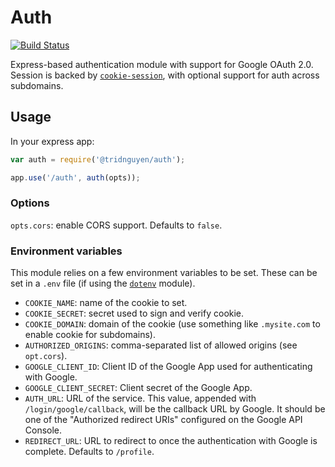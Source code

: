 # Auth

[![Build Status](https://travis-ci.org/tnguyen14/auth.svg?branch=master)](https://travis-ci.org/tnguyen14/auth)

Express-based authentication module with support for Google OAuth 2.0. Session is backed by [`cookie-session`](https://github.com/expressjs/cookie-session), with optional support for auth across subdomains.

## Usage

In your express app:

```javascript
var auth = require('@tridnguyen/auth');

app.use('/auth', auth(opts));
```

### Options

`opts.cors`: enable CORS support. Defaults to `false`.

### Environment variables

This module relies on a few environment variables to be set. These can be set in a `.env` file (if using the [`dotenv`](https://www.npmjs.com/package/dotenv) module).

- `COOKIE_NAME`: name of the cookie to set.
- `COOKIE_SECRET`: secret used to sign and verify cookie.
- `COOKIE_DOMAIN`: domain of the cookie (use something like `.mysite.com` to enable cookie for subdomains).
- `AUTHORIZED_ORIGINS`: comma-separated list of allowed origins (see `opt.cors`).
- `GOOGLE_CLIENT_ID`: Client ID of the Google App used for authenticating with Google.
- `GOOGLE_CLIENT_SECRET`: Client secret of the Google App.
- `AUTH_URL`: URL of the service. This value, appended with `/login/google/callback`, will be the callback URL by Google. It should be one of the "Authorized redirect URIs" configured on the Google API Console.
- `REDIRECT_URL`: URL to redirect to once the authentication with Google is complete. Defaults to `/profile`.

